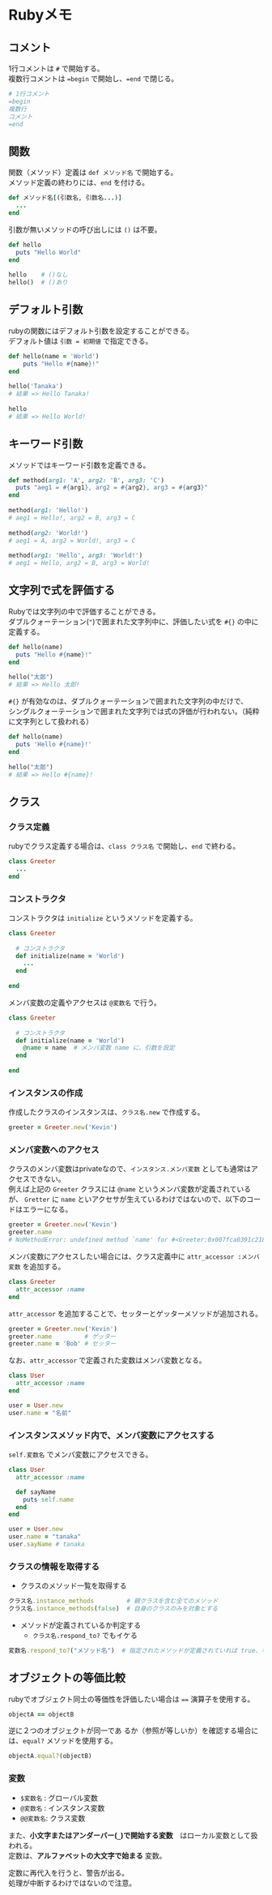 # Rubyメモ

## コメント

1行コメントは `#` で開始する。  
複数行コメントは `=begin` で開始し、`=end` で閉じる。

```ruby
# 1行コメント
=begin
複数行
コメント
=end
```

## 関数

関数（メソッド）定義は `def メソッド名` で開始する。  
メソッド定義の終わりには、`end` を付ける。

```ruby
def メソッド名[(引数名, 引数名...)]
  ...
end
```

引数が無いメソッドの呼び出しには `()` は不要。

```ruby
def hello
  puts "Hello World"
end
  
hello    # ()なし
hello()  # ()あり
```

## デフォルト引数

rubyの関数にはデフォルト引数を設定することができる。  
デフォルト値は `引数 = 初期値` で指定できる。

```ruby
def hello(name = 'World')
    puts "Hello #{name}!"
end
  
hello('Tanaka')
# 結果 => Hello Tanaka!
  
hello
# 結果 => Hello World!
```

## キーワード引数

メソッドではキーワード引数を定義できる。

```ruby
def method(arg1: 'A', arg2: 'B', arg3: 'C')
  puts "aeg1 = #{arg1}, arg2 = #{arg2}, arg3 = #{arg3}"
end
  
method(arg1: 'Hello!')
# aeg1 = Hello!, arg2 = B, arg3 = C
  
method(arg2: 'World!')
# aeg1 = A, arg2 = World!, arg3 = C
  
method(arg1: 'Hello', arg3: 'World!')
# aeg1 = Hello, arg2 = B, arg3 = World!
```


## 文字列で式を評価する

Rubyでは文字列の中で評価することができる。  
ダブルクォーテーション(`"`)で囲まれた文字列中に、評価したい式を `#{}` の中に定義する。

```ruby
def hello(name)
  puts "Hello #{name}!"
end
  
hello("太郎")
# 結果 => Hello 太郎!
```

`#{}` が有効なのは、ダブルクォーテーションで囲まれた文字列の中だけで、  
シングルクォーテーションで囲まれた文字列では式の評価が行われない。（純粋に文字列として扱われる）

```ruby
def hello(name)
  puts 'Hello #{name}!'
end
  
hello("太郎")
# 結果 => Hello #{name}!
```


## クラス

### クラス定義

rubyでクラス定義する場合は、`class クラス名` で開始し、`end` で終わる。

```ruby
class Greeter
  ...
end
```

### コンストラクタ

コンストラクタは `initialize` というメソッドを定義する。  

```ruby
class Greeter
  
  # コンストラクタ
  def initialize(name = 'World')
    ...
  end
  
end
```

メンバ変数の定義やアクセスは `@変数名` で行う。

```ruby
class Greeter
  
  # コンストラクタ
  def initialize(name = 'World')
    @name = name  # メンバ変数 name に、引数を設定
  end
  
end
```

### インスタンスの作成

作成したクラスのインスタンスは、`クラス名.new` で作成する。

```ruby
greeter = Greeter.new('Kevin')
```

### メンバ変数へのアクセス

クラスのメンバ変数はprivateなので、`インスタンス.メンバ変数` としても通常はアクセスできない。  
例えば上記の `Greeter` クラスには `@name` というメンバ変数が定義されているが、
`Gretter` に `name` といアクセサが生えているわけではないので、以下のコードはエラーになる。

```ruby
greeter = Greeter.new('Kevin')
greeter.name
# NoMethodError: undefined method `name' for #<Greeter:0x007fca0391c218 @name="Kevin">
```

メンバ変数にアクセスしたい場合には、クラス定義中に `attr_accessor :メンバ変数` を追加する。

```ruby
class Greeter
  attr_accessor :name
end
```

`attr_accessor` を追加することで、セッターとゲッターメソッドが追加される。

```ruby
greeter = Greeter.new('Kevin')
greeter.name         # ゲッター
greeter.name = 'Bob' # セッター 
```

なお、`attr_accessor` で定義された変数はメンバ変数となる。

```ruby
class User
  attr_accessor :name
end

user = User.new
user.name = "名前"
```

### インスタンスメソッド内で、メンバ変数にアクセスする

`self.変数名` でメンバ変数にアクセスできる。

```ruby
class User
  attr_accessor :name

  def sayName
    puts self.name
  end
end

user = User.new
user.name = "tanaka"
user.sayName # tanaka
```

### クラスの情報を取得する

* クラスのメソッド一覧を取得する

```ruby
クラス名.instance_methods         # 親クラスを含む全てのメソッド
クラス名.instance_methods(false)  # 自身のクラスのみを対象とする
```

* メソッドが定義されているか判定する
  * `クラス名.respond_to?` でもイケる

```ruby
変数名.respond_to?("メソッド名")  # 指定されたメソッドが定義されていれば true、なければ false
```

## オブジェクトの等価比較

rubyでオブジェクト同士の等価性を評価したい場合は `==` 演算子を使用する。

```ruby
objectA == objectB
```

逆に２つのオブジェクトが同一であ
るか（参照が等しいか）を確認する場合には、`equal?` メソッドを使用する。

```ruby
objectA.equal?(objectB)
```


### 変数

* `$変数名` : グローバル変数
* `@変数名` : インスタンス変数
* `@@変数名`: クラス変数

また、**小文字またはアンダーバー(`_`)で開始する変数**　はローカル変数として扱われる。  
定数は、**アルファベットの大文字で始まる** 変数。

定数に再代入を行うと、警告が出る。  
処理が中断するわけではないので注意。